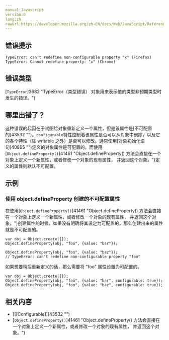 ```yaml
---
manual:Javascript
version:0
lang:zh
rawUrl:https://developer.mozilla.org/zh-CN/docs/Web/JavaScript/Reference/Errors/Cant_redefine_property#
---
```






## 错误提示<a name="错误提示"></a>

```
TypeError: can't redefine non-configurable property "x" (Firefox)
TypeError: Cannot redefine property: "x" (Chrome)

```

## 错误类型<a name="错误类型"></a>


[`TypeError`]3682 "TypeError（类型错误） 对象用来表示值的类型非预期类型时发生的错误。")


## 哪里出错了？<a name="哪里出错了？"></a>


这种错误的起因在于试图给对象重新定义一个属性，但是该属性是[不可配置的]43532 "")。`configurable`特性控制着该属性是否可以从对象中删除，以及它的各个特性（除 writable 之外）是否可以修改。通常使用[对象初始化语句]40895 "")定义的对象属性是可配置的。而使用[`Object.defineProperty()`]41461 "Object.defineProperty() 方法会直接在一个对象上定义一个新属性，或者修改一个对象的现有属性， 并返回这个对象。")定义的属性则默认不可配置。


## 示例<a name="示例"></a>

### 使用 object.defineProperty 创建的不可配置属性<a name="使用_object.defineProperty_创建的不可配置属性"></a>


在使用[`Object.defineProperty()`]41461 "Object.defineProperty() 方法会直接在一个对象上定义一个新属性，或者修改一个对象的现有属性， 并返回这个对象。")创建属性的时候，如果没有明确将其设定为可配置的，那么创建出来的属性就是不可配置的。


```
var obj = Object.create({});
Object.defineProperty(obj, "foo", {value: "bar"}); 

Object.defineProperty(obj, "foo", {value: "baz"});
// TypeError: can't redefine non-configurable property "foo"
```


如果想要稍后重新定义的话，那么需要将 &quot;foo&quot; 属性设置为可配置的。


```
var obj = Object.create({});
Object.defineProperty(obj, "foo", {value: "bar", configurable: true});
Object.defineProperty(obj, "foo", {value: "baz", configurable: true});
```

## 相关内容<a name="相关内容"></a>

* [[[Configurable]]]43532 "")
* [`Object.defineProperty()`]41461 "Object.defineProperty() 方法会直接在一个对象上定义一个新属性，或者修改一个对象的现有属性， 并返回这个对象。")




